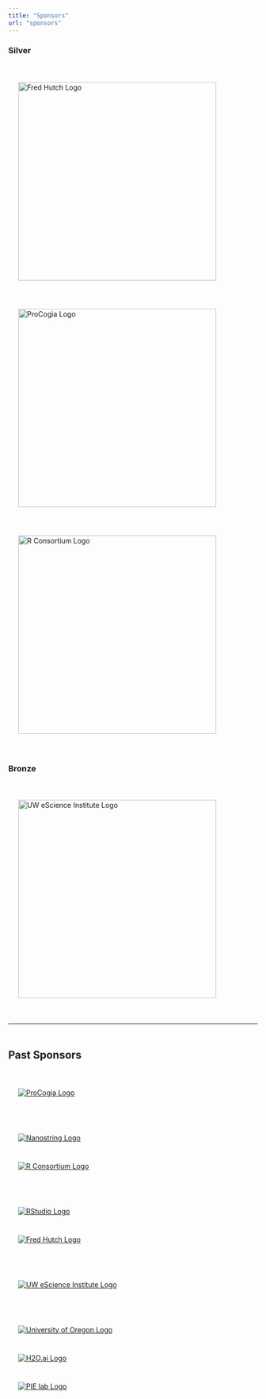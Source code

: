 ```yaml
---
title: "Sponsors"
url: "sponsors"
---
```


<!--
<h3>We are currently looking for sponsors for Cascadia R Conf 2023! <br><br>
If you are interested in sponsoring, please contact us 
<a href="mailto:cascadiarcon@gmail.com">here</a> </h3>
-->

<h3>Silver</h3>

<br>

<div class="image" style="padding: 20px">
  <a href="https://www.fredhutch.org/en.html" target="_blank">
  <img src="/img/sponsors/Fred_Hutch.png" class="img-responsive" alt="Fred Hutch Logo" style="width:400px;"></a></div>
  
<br>

<div class="image" style="padding: 20px">
  <a href="https://procogia.com/" target="_blank">
  <img src="/img/sponsors/procogia_wide.png" class="img-responsive" alt="ProCogia Logo" style="width:400px;"></a></div>  
  
<br>

<div class="image" style="padding: 20px">
  <a href="https://www.r-consortium.org/" target="_blank">
  <img src="/img/sponsors/rconsortium.png" class="img-responsive" alt="R Consortium Logo" style="width:400px;"></a></div>  

<br>

<h3>Bronze</h3>

<br>

<div class="image" style="padding: 20px">
  <a href="https://escience.washington.edu/" target="_blank">
  <img src="/img/sponsors/uw_escience.png" class="img-responsive" alt="UW eScience Institute Logo" style="width:400px;"></a></div>                                          
<br>
<hr>

<div class="row" style="margin-top: 50px">
                        <h2>Past Sponsors</h2>
                        <br>
                        <!-- Procogia and nanostring-->
                        <div class="column">
                                <div class="col-md-3">
                                  <div class="row">
                                    <div class="image" style="padding: 20px">
                                        <a href="https://procogia.com/" target="_blank">
                                            <img src="/img/sponsors/procogia.png" class="img-responsive" alt="ProCogia Logo"></a>
                                            </div></div>
                                            <br><br>
                                  <div class="row">
                                    <div class="image" style="padding: 20px">
                                        <a href="https://nanostring.com/" target="_blank">
                                            <img src="/img/sponsors/Nanostring.png" class="img-responsive" alt="Nanostring Logo"></a>
                                            </div></div>
                                    </div></div>
                        <!-- Rstudio and R-->
                        <div class="column">
                                <div class="col-md-3">
                                  <div class="row">
                                    <div class="image" style="padding: 20px">
                                        <a href="https://www.r-consortium.org/" target="_blank">
                                            <img src="/img/sponsors/rconsortium.png" class="img-responsive" alt="R Consortium Logo"></a>
                                            </div></div>
                                            <br><br>
                                  <div class="row">
                                    <div class="image" style="padding: 20px">
                                        <a href="https://posit.co/" target="_blank">
                                            <img src="/img/sponsors/RStudio-Logo-Flat.png" class="img-responsive" alt="RStudio Logo"></a>
                                            </div></div>
                                    </div></div>
                        <!-- Fred Hutch and eScience and U of Oregon-->
                        <div class="column">
                                <div class="col-md-3">
                                    <div class="row">
                                    <div class="image" style="padding: 20px">
                                        <a href="https://www.fredhutch.org/en.html" target="_blank">
                                            <img src="/img/sponsors/Fred_Hutch.png" class="img-responsive" alt="Fred Hutch Logo"></a>
                                    </div></div>
                                    <br><br>
                                            <div class="row">
                                    <div class="image" style="padding: 20px">
                                        <a href="https://escience.washington.edu/" target="_blank">
                                            <img src="/img/sponsors/uw_escience.png" class="img-responsive" alt="UW eScience Institute Logo"></a>
                                    </div></div>
                                    <br><br>
                                    <div class="row">
                                    <div class="image" style="padding: 20px">
                                        <a href="https://datascience.uoregon.edu/" target="_blank">
                                            <img src="/img/sponsors/university-of-oregon-wide.jpeg" class="img-responsive" alt="University of Oregon Logo"></a>
                                    </div></div>
                                </div></div>
                        <!-- H2O.ai and PIE -->
                        <div class="column">
                                <div class="col-md-2">
                                  <div class="row">
                                    <div class="image" style="padding: 20px">
                                        <a href="https://h2o.ai/" target="_blank">
                                            <img src="/img/sponsors/h2o.png" class="img-responsive" alt="H2O.ai Logo"></a>
                                            </div></div>
                                  <div class="row">
                                    <div class="image" style="padding: 20px">
                                        <a href="https://pielab.uoregon.edu/" target="_blank">
                                            <img src="/img/sponsors/PIElab-logo.png" class="img-responsive" alt="PIE lab Logo"></a>
                                            </div></div>
                                    </div></div>
                        </div>
